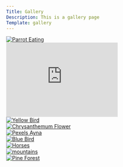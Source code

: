 ```yaml
---
Title: Gallery
Description: This is a gallery page
Template: gallery
---
```


<div class="gallery-image">
  <a href="%base_url%/image/imgallery/parrot-eating.png">
    <img src="%base_url%/image/imgallery/parrot-eating.png?w=300&h=200&crop-to-fit" 
      srcset="%base_url%/image/imgallery/parrot-eating.png?w=300&h=200&crop-to-fit 300w,
              %base_url%/image/imgallery/parrot-eating.png?w=600&h=350&crop-to-fit 600w"
      sizes="(max-width: 767px) 100vw, 33vw"
      alt="Parrot Eating">
  </a>
</div>

<div class="embed-container">
  <iframe width="300" height="200" src="https://www.youtube.com/embed/DVmdJtr5xZ4" title="The Throne" frameborder="0" allowfullscreen></iframe>
</div>

<div class="gallery-image">
  <a href="%base_url%/image/imgallery/yellow-bird.jpg">
    <img src="%base_url%/image/imgallery/yellow-bird.jpg?w=300&h=200&crop-to-fit" 
      srcset="%base_url%/image/imgallery/yellow-bird.jpg?w=300&h=200&crop-to-fit 300w,
              %base_url%/image/imgallery/yellow-bird.jpg?w=600&h=350&crop-to-fit 600w"
      sizes="(max-width: 767px) 100vw, 33vw"
      alt="Yellow Bird">
  </a>
</div>

<div class="gallery-image">
  <a href="%base_url%/image/imgallery/chrysanthemum.jpg">
    <img src="%base_url%/image/imgallery/chrysanthemum.jpg?w=300&h=200&crop-to-fit" 
      srcset="%base_url%/image/imgallery/chrysanthemum.jpg&h=200&crop-to-fit 300w,
              %base_url%/image/imgallery/chrysanthemum.jpg?w=600&h=350&crop-to-fit 600w"
      sizes="(max-width: 767px) 100vw, 33vw"
      alt="Chrysanthemum Flower">
  </a>
</div>

<div class="gallery-image">
  <a href="%base_url%/image/imgallery/pexels-ayna.jpg">
    <img src="%base_url%/image/imgallery/pexels-ayna.jpg?w=300&h=200&crop-to-fit" 
      srcset="%base_url%/image/imgallery/pexels-ayna.jpg?w=300&h=200&crop-to-fit 300w,
              %base_url%/image/imgallery/pexels-ayna.jpg?w=600&h=350&crop-to-fit 600w"
      sizes="(max-width: 767px) 100vw, 33vw"
      alt="Pexels Ayna">
  </a>
</div>

<div class="gallery-image">
  <a href="%base_url%/image/imgallery/blue-bird.jpg">
    <img src="%base_url%/image/imgallery/blue-bird.jpg?w=300&h=200&crop-to-fit" 
      srcset="%base_url%/image/imgallery/blue-bird.jpg?w=300&h=200&crop-to-fit 300w,
              %base_url%/image/imgallery/blue-bird.jpg?w=600&h=350&crop-to-fit 600w"
      sizes="(max-width: 767px) 100vw, 33vw"
      alt="Blue Bird">
  </a>
</div>

<div class="gallery-image">
  <a href="%base_url%/image/imgallery/horses.jpg">
    <img src="%base_url%/image/imgallery/horses.jpg?w=300&h=200&crop-to-fit&cx=0&cy=0" 
      srcset="%base_url%/image/imgallery/horses.jpg?w=300&h=200&crop-to-fit&cx=0&cy=0 300w,
              %base_url%/image/imgallery/horses.jpg?w=600&h=350&crop-to-fit&cx=0&cy=0 600w"
      sizes="(max-width: 767px) 100vw, 33vw"
      alt="Horses">
  </a>
</div>

<div class="gallery-image">
  <a href="%base_url%/image/imgallery/mountains.jpg">
    <img src="%base_url%/image/imgallery/mountains.jpg?w=300&h=200&crop-to-fit" 
      srcset="%base_url%/image/imgallery/mountains.jpg?w=300&h=200&crop-to-fit 300w,
              %base_url%/image/imgallery/mountains.jpg?w=600&h=350&crop-to-fit 600w"
      sizes="(max-width: 767px) 100vw, 33vw"
      alt="mountains">
  </a>
</div>

<div class="gallery-image">
  <a href="%base_url%/image/imgallery/pine-forest.jpg">
    <img src="%base_url%/image/imgallery/pine-forest.jpg?w=300&h=200&crop-to-fit" 
      srcset="%base_url%/image/imgallery/pine-forest.jpg?w=300&h=200&crop-to-fit 300w,
              %base_url%/image/imgallery/pine-forest.jpg?w=600&h=350&crop-to-fit 600w"
      sizes="(max-width: 767px) 100vw, 33vw"
      alt="Pine Forest">
  </a>
</div>